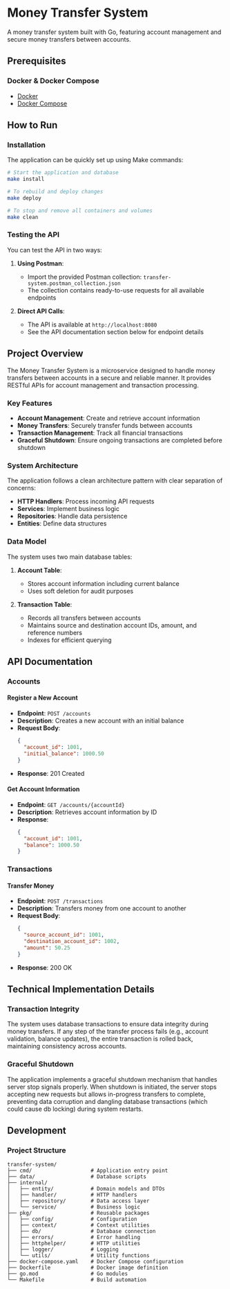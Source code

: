 # Money Transfer System

A money transfer system built with Go, featuring account management and secure money transfers between accounts.

## Prerequisites

### Docker & Docker Compose
- [Docker](https://docs.docker.com/get-docker/)
- [Docker Compose](https://docs.docker.com/compose/install/)

## How to Run

### Installation

The application can be quickly set up using Make commands:

```bash
# Start the application and database
make install

# To rebuild and deploy changes
make deploy

# To stop and remove all containers and volumes
make clean
```

### Testing the API

You can test the API in two ways:

1. **Using Postman**:
   - Import the provided Postman collection: `transfer-system.postman_collection.json`
   - The collection contains ready-to-use requests for all available endpoints

2. **Direct API Calls**:
   - The API is available at `http://localhost:8080`
   - See the API documentation section below for endpoint details

## Project Overview

The Money Transfer System is a microservice designed to handle money transfers between accounts in a secure and reliable manner. It provides RESTful APIs for account management and transaction processing.

### Key Features

- **Account Management**: Create and retrieve account information
- **Money Transfers**: Securely transfer funds between accounts
- **Transaction Management**: Track all financial transactions
- **Graceful Shutdown**: Ensure ongoing transactions are completed before shutdown

### System Architecture

The application follows a clean architecture pattern with clear separation of concerns:

- **HTTP Handlers**: Process incoming API requests
- **Services**: Implement business logic
- **Repositories**: Handle data persistence
- **Entities**: Define data structures

### Data Model

The system uses two main database tables:

1. **Account Table**:
   - Stores account information including current balance
   - Uses soft deletion for audit purposes

2. **Transaction Table**:
   - Records all transfers between accounts
   - Maintains source and destination account IDs, amount, and reference numbers
   - Indexes for efficient querying

## API Documentation

### Accounts

#### Register a New Account
- **Endpoint**: `POST /accounts`
- **Description**: Creates a new account with an initial balance
- **Request Body**:
  ```json
  {
    "account_id": 1001,
    "initial_balance": 1000.50
  }
  ```
- **Response**: 201 Created

#### Get Account Information
- **Endpoint**: `GET /accounts/{accountId}`
- **Description**: Retrieves account information by ID
- **Response**:
  ```json
  {
    "account_id": 1001,
    "balance": 1000.50
  }
  ```

### Transactions

#### Transfer Money
- **Endpoint**: `POST /transactions`
- **Description**: Transfers money from one account to another
- **Request Body**:
  ```json
  {
    "source_account_id": 1001,
    "destination_account_id": 1002,
    "amount": 50.25
  }
  ```
- **Response**: 200 OK

## Technical Implementation Details

### Transaction Integrity

The system uses database transactions to ensure data integrity during money transfers. If any step of the transfer process fails (e.g., account validation, balance updates), the entire transaction is rolled back, maintaining consistency across accounts.

### Graceful Shutdown

The application implements a graceful shutdown mechanism that handles server stop signals properly. When shutdown is initiated, the server stops accepting new requests but allows in-progress transfers to complete, preventing data corruption and dangling database transactions (which could cause db locking) during system restarts.

## Development

### Project Structure

```
transfer-system/
├── cmd/                   # Application entry point
├── data/                  # Database scripts
├── internal/
│   ├── entity/            # Domain models and DTOs
│   ├── handler/           # HTTP handlers
│   ├── repository/        # Data access layer
│   └── service/           # Business logic
├── pkg/                   # Reusable packages
│   ├── config/            # Configuration
│   ├── context/           # Context utilities
│   ├── db/                # Database connection
│   ├── errors/            # Error handling
│   ├── httphelper/        # HTTP utilities
│   ├── logger/            # Logging
│   └── utils/             # Utility functions
├── docker-compose.yaml    # Docker Compose configuration
├── Dockerfile             # Docker image definition
├── go.mod                 # Go modules
└── Makefile               # Build automation
```

